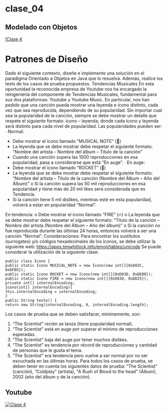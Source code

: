 # clase_04
## Modelado con Objetos
[!Clase 4](./recursos/caratulas_java_04.jpg)
# Patrones de Diseño
Dado el siguiente contexto, diseñe e implemente una solución en el paradigma Orientado a
Objetos en Java que lo resuelva. Además, realice los tests de los casos de prueba propuestos.
Tendencias Musicales
En esta oportunidad la reconocida empresa de Youtube nos ha encargado la reingeniería del
componente de Tendencias Musicales, fundamental para sus dos plataformas: Youtube y Youtube
Music.
En particular, nos han pedido que una canción pueda mostrar una leyenda e ícono distinto, cada vez
que sea reproducida, dependiendo de su popularidad. Sin importar cual sea la popularidad de la
canción, siempre se debe mostrar un detalle que respete el siguiente formato: icono – leyenda; donde
cada ícono y leyenda será distinto para cada nivel de popularidad. Las popularidades pueden ser:
· Normal:
* Debe mostrar el ícono llamado “MUSICAL NOTE” (🎵)
* La leyenda que se debe mostrar debe respetar el siguiente formato: “Nombre del
artista – Nombre del álbum – Título de la canción”
* Cuando una canción supera las 1000 reproducciones en esa popularidad, pasa a
considerarse que está “En auge”.
· En auge:
* Debe mostrar el ícono llamado “ROCKET” (🚀)
* La leyenda que se debe mostrar debe respetar el siguiente formato: “Nombre del
artista – Título de la canción (Nombre del Álbum – Año del Álbum)”
o Si la canción supera las 50 mil reproducciones en esa popularidad y tiene más de 20 mil
likes será considerada que es Tendencia.
* Si la canción tiene 5 mil dislikes, mientras esté en esta popularidad, volverá a estar en popularidad “Normal”.

En tendencia:
o Debe mostrar el ícono llamado “FIRE” (🔥)
o La leyenda que se debe mostrar debe respetar el siguiente formato: “Título de la
canción – Nombre del artista (Nombre del Álbum – Año del álbum)”
o Si la canción no fue reproducida durante las últimas 24 horas, entonces volverá a ser
una canción “Normal”.
Consideraciones:
Para encontrar los sustitutos (surrogates) y/o códigos hexadecimales de los íconos, se debe utilizar la
siguiente web: https://apps.timwhitlock.info/emoji/tables/unicode
Se puede considerar la utilización de la siguiente clase:
```
public class Icono {
public static Icono MUSICAL_NOTE = new Icono(new int[]{0xD83C, 0xDFB5});
public static Icono ROCKET = new Icono(new int[]{0xD83D, 0xDE80});
public static Icono FIRE = new Icono(new int[]{0xD83D, 0xDD25});
private int[] internalEncoding;
Icono(int[] internalEncoding){
this.internalEncoding = internalEncoding;
}
public String texto() {
return new String(internalEncoding, 0, internalEncoding.length);
```
Los casos de prueba que se deben satisfacer, mínimamente, son:
1. “The Scientist” recién se lanza (tiene popularidad normal).
2. “The Scientist” está en auge por superar el mínimo de reproducciones esperadas.
3. “The Scientist” baja del auge por tener muchos dislikes.
4. “The Scientist” es tendencia por récord de reproducciones y cantidad de personas que le gusta
el tema.
5. “The Scientist” era tendencia pero vuelve a ser normal por no ser escuchada en las últimas
horas.
Para todos los casos de prueba, se deben tener en cuenta los siguientes datos de prueba: “The
Scientist” (canción), “Coldplay” (artista), "A Rush of Blood to the head" (Álbum), 2002 (año del álbum y
de la canción).

## Youtube
[![Clase 4](https://img.youtube.com/vi/EGlUX6R3RNw/0.jpg)](https://www.youtube.com/watch?v=EGlUX6R3RNw)
